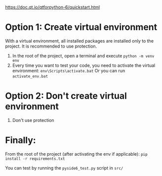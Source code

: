 https://doc.qt.io/qtforpython-6/quickstart.html

# Option 1: Create virtual environment
With a virtual environment, all installed packages are installed only to the project.  It is recommended to use protection.
1) In the root of the project, open a terminal and execute `python -m venv env`
2) Every time you want to test your code, you need to activate the virtual environment:
	`env\Scripts\activate.bat`
	Or you can run `activate_env.bat`

# Option 2: Don't create virtual environment
1) Don't use protection

# Finally:
From the root of the project (after activating the env if applicable):
`pip install -r requirements.txt`

You can test by running the `pyside6_test.py` script in `src/`
